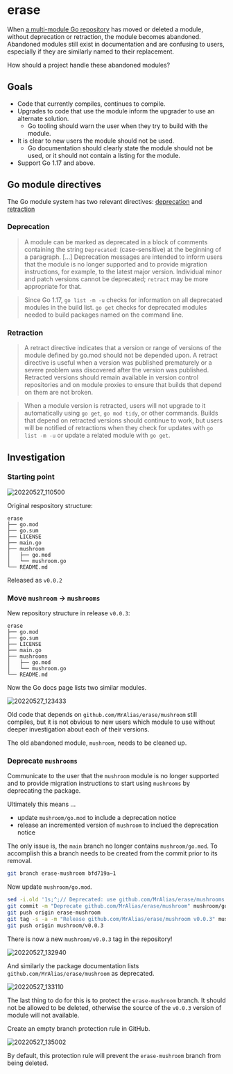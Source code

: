 # erase

When [a multi-module Go repository] has moved or deleted a module, without deprecation or retraction, the module becomes abandoned.
Abandoned modules still exist in documentation and are confusing to users, especially if they are similarly named to their replacement.

How should a project handle these abandoned modules?

## Goals

- Code that currently compiles, continues to compile.
- Upgrades to code that use the module inform the upgrader to use an alternate solution.
  - Go tooling should warn the user when they try to build with the module.
- It is clear to new users the module should not be used.
  - Go documentation should clearly state the module should not be used, or it should not contain a listing for the module.
- Support Go 1.17 and above.

## Go module directives

The Go module system has two relevant directives: [deprecation] and [retraction]

### Deprecation

> A module can be marked as deprecated in a block of comments containing the string `Deprecated`: (case-sensitive) at the beginning of a paragraph.
> [...]
> Deprecation messages are intended to inform users that the module is no longer supported and to provide migration instructions, for example, to the latest major version.
> Individual minor and patch versions cannot be deprecated; `retract` may be more appropriate for that.

> Since Go 1.17, `go list -m -u` checks for information on all deprecated modules in the build list.
> `go get` checks for deprecated modules needed to build packages named on the command line.

### Retraction

> A retract directive indicates that a version or range of versions of the module defined by go.mod should not be depended upon.
> A retract directive is useful when a version was published prematurely or a severe problem was discovered after the version was published.
> Retracted versions should remain available in version control repositories and on module proxies to ensure that builds that depend on them are not broken.

> When a module version is retracted, users will not upgrade to it automatically using `go get`, `go mod tidy`, or other commands.
> Builds that depend on retracted versions should continue to work, but users will be notified of retractions when they check for updates with `go list -m -u` or update a related module with `go get`.

## Investigation

### Starting point

![20220527_110500](https://user-images.githubusercontent.com/5543599/170767962-5506307b-6965-4c29-b98e-2b138a7e5ad0.png)

Original respository structure:

```
erase
├── go.mod
├── go.sum
├── LICENSE
├── main.go
├── mushroom
│   ├── go.mod
│   └── mushroom.go
└── README.md
```

Released as `v0.0.2`

### Move `mushroom` -> `mushrooms`

New repository structure in release `v0.0.3`:

```
erase
├── go.mod
├── go.sum
├── LICENSE
├── main.go
├── mushrooms
│   ├── go.mod
│   └── mushroom.go
└── README.md
```

Now the Go docs page lists two similar modules.

![20220527_123433](https://user-images.githubusercontent.com/5543599/170778527-485be92f-825d-4807-9334-20d1072cb8bc.png)

Old code that depends on `github.com/MrAlias/erase/mushroom` still compiles, but it is not obvious to new users which module to use without deeper investigation about each of their versions.

The old abandoned module, `mushroom`, needs to be cleaned up.

### Deprecate `mushrooms`

Communicate to the user that the `mushroom` module is no longer supported and to provide migration instructions to start using `mushrooms` by deprecating the package.

Ultimately this means ...

- update `mushroom/go.mod` to include a deprecation notice
- release an incremented version of `mushroom` to inclued the deprecation notice

The only issue is, the `main` branch no longer contains `mushroom/go.mod`.
To accomplish this a branch needs to be created from the commit prior to its removal.

```sh
git branch erase-mushroom bfd719a~1
```

Now update `mushroom/go.mod`.

```sh
sed -i.old '1s;^;// Deprecated: use github.com/MrAlias/erase/mushrooms instead.\n;' mushroom/go.mod
git commit -m "Deprecate github.com/MrAlias/erase/mushroom" mushroom/go.mod
git push origin erase-mushroom
git tag -s -a -m "Release github.com/MrAlias/erase/mushroom v0.0.3" mushroom/v0.0.3
git push origin mushroom/v0.0.3
```

There is now a new `mushroom/v0.0.3` tag in the repository!

![20220527_132940](https://user-images.githubusercontent.com/5543599/170785250-7d204e72-9ffb-463e-9b6b-9b9e689c43be.png)

And similarly the package documentation lists `github.com/MrAlias/erase/mushroom` as deprecated.

![20220527_133110](https://user-images.githubusercontent.com/5543599/170785481-91812348-54ba-49e5-ab19-6806323bc1c9.png)

The last thing to do for this is to protect the `erase-mushroom` branch.
It should not be allowed to be deleted, otherwise the source of the `v0.0.3` version of module will not available.

Create an empty branch protection rule in GitHub.

![20220527_135002](https://user-images.githubusercontent.com/5543599/170787801-5f05bee5-dfe9-44b9-b144-b30aa792d842.png)

By default, this protection rule will prevent the `erase-mushroom` branch from being deleted.

[a multi-module Go repository]: https://github.com/open-telemetry/opentelemetry-go
[deprecation]: https://go.dev/ref/mod#go-mod-file-module-deprecation
[retraction]: https://golang.org/ref/mod#go-mod-file-retract
